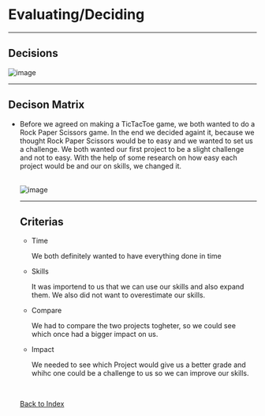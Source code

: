 # Evaluating/Deciding

<hr>

## Decisions 

![image](https://github.com/Fabiano2007/TicTacToe-Project/assets/142780434/fcbabdcf-f23a-43a4-bea3-9a9aaba31b0d)

<hr>

## Decison Matrix 

<ul><li> Before we agreed on making a TicTacToe game, we both wanted to do a Rock Paper Scissors game. In the end we decided againt it, because we thought Rock Paper Scissors would be to easy and we wanted to set us a challenge. 
We both wanted our first project to be a slight challenge and not to easy. With the help of some research on how easy each project would be and our on skills, we changed it. </li>

<br>

  ![image](https://github.com/Fabiano2007/TicTacToe-Project/assets/142780434/2f9f408a-9849-444a-885b-a0839d8a5c04)

<hr>

## Criterias 

<ul>
<li> Time </li>
<p> We both definitely wanted to have everything done in time </p>
<li> Skills </li>
<p> It was importend to us that we can use our skills and also expand them. We also did not want to overestimate our skills.</p>
<li> Compare </li>
<p> We had to compare the two projects togheter, so we could see which once had a bigger impact on us. </p>
<li> Impact </li>
<p> We needed to see which Project would give us a better grade and whihc one could be a challenge to us so we can improve our skills. </p>
</ul>

<br>

[Back to Index](README.md)
